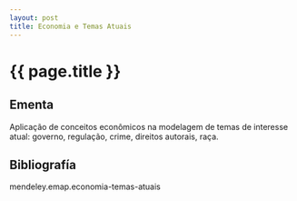 ```yaml
---
layout: post
title: Economia e Temas Atuais
---
```


# {{ page.title }}

## Ementa 

Aplicação de conceitos econômicos na modelagem de temas de interesse
atual: governo, regulação, crime, direitos autorais, raça.

## Bibliografía

mendeley.emap.economia-temas-atuais